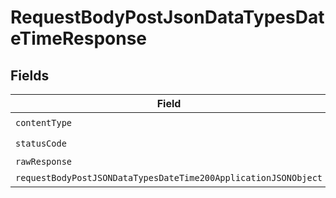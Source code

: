 # RequestBodyPostJsonDataTypesDateTimeResponse


## Fields

| Field                                                                                                                                       | Type                                                                                                                                        | Required                                                                                                                                    | Description                                                                                                                                 |
| ------------------------------------------------------------------------------------------------------------------------------------------- | ------------------------------------------------------------------------------------------------------------------------------------------- | ------------------------------------------------------------------------------------------------------------------------------------------- | ------------------------------------------------------------------------------------------------------------------------------------------- |
| `contentType`                                                                                                                               | *String*                                                                                                                                    | :heavy_check_mark:                                                                                                                          | N/A                                                                                                                                         |
| `statusCode`                                                                                                                                | *Integer*                                                                                                                                   | :heavy_check_mark:                                                                                                                          | N/A                                                                                                                                         |
| `rawResponse`                                                                                                                               | [HttpResponse<byte[]>](https://docs.oracle.com/en/java/javase/11/docs/api/java.net.http/java/net/http/HttpResponse.html)                    | :heavy_minus_sign:                                                                                                                          | N/A                                                                                                                                         |
| `requestBodyPostJSONDataTypesDateTime200ApplicationJSONObject`                                                                              | [RequestBodyPostJSONDataTypesDateTime200ApplicationJSON](../../models/operations/RequestBodyPostJSONDataTypesDateTime200ApplicationJSON.md) | :heavy_minus_sign:                                                                                                                          | OK                                                                                                                                          |